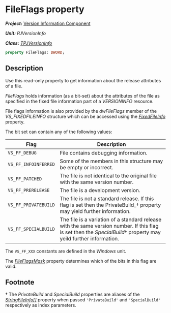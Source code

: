 # FileFlags property #

***Project:*** [Version Information Component](../API.md)

***Unit:*** _PJVersionInfo_

***Class:*** [_TPJVersionInfo_](./TPJVersionInfo.md)

```pascal
property FileFlags: DWORD;
```

## Description

Use this read-only property to get information about the release attributes of a file.

_FileFlags_ holds information (as a bit-set) about the attributes of the file as specified in the fixed file information part of a _VERSIONINFO_ resource.

File flags information is also provided by the _dwFileFlags_ member of the _VS_FIXEDFILEINFO_ structure which can be accessed using the [_FixedFileInfo_](./TPJVersionInfo-FixedFileInfo.md) property.

The bit set can contain any of the following values:

Flag | Description
-----|--------
`VS_FF_DEBUG` | File contains debugging information.
`VS_FF_INFOINFERRED` | Some of the members in this structure may be empty or incorrect.
`VS_FF_PATCHED` | The file is not identical to the original file with the same version number.
`VS_FF_PRERELEASE` | The file is a development version.
`VS_FF_PRIVATEBUILD` | The file is not a standard release. If this flag is set then the PrivateBuild_† property may yield further information.
`VS_FF_SPECIALBUILD` | The file is a variation of a standard release with the same version number. If this flag is set then the _SpecialBuild_† property may yeild further information.

The `VS_FF_XXX` constants are defined in the _Windows_ unit.

The [_FileFlagsMask_](./TPJVersionInfo-FileFlagsMask.md) property determines which of the bits in this flag are valid.

## Footnote

† The _PrivateBuild_ and _SpecialBuild_ properties are aliases of the [_StringFileInfo[]_](./TPJVersionInfo-StringFileInfo.md) property when passed `'PrivateBuild'` and `'SpecialBuild'` respectively as index parameters.
